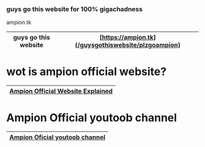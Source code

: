 ### guys go this website for 100% gigachadness
 ampion.tk

|guys go this website | [https://ampion.tk](/guysgothiswebsite/plzgoampion) |
|---------------------|-------------------------------------------------------|

# wot is ampion official website?
|[Ampion Official Website Explained](/guysgothiswebsite/Ae1)|
|-------------------------------------------------------------|

# Ampion Official youtoob channel
|[Ampion Oficial youtoob channel](/guysgothiswebsite/ampiondeyoutoob)|
|------------------------------------------------------|
